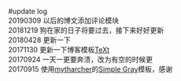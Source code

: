 #update log
<br>20190309 以后的博文添加评论模块
<br>20181219 狗在家的日子将要过去，接下来好好更新
<br>20180428 更新一下
<br>20171130 更新一下博客模板[TeXt](https://github.com/kitian616/jekyll-TeXt-theme)
<br>20170924 一天一更要奔溃，改为有空的时候更
<br>20170915 使用[mytharcher](https://github.com/mytharcher)的[Simple Gray](https://github.com/mytharcher/SimpleGray)模板，感谢
